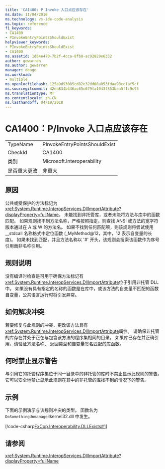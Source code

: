 ```yaml
---
title: 'CA1400: P Invoke 入口点应该存在'
ms.date: 11/04/2016
ms.technology: vs-ide-code-analysis
ms.topic: reference
f1_keywords:
- CA1400
- PInvokeEntryPointsShouldExist
helpviewer_keywords:
- PInvokeEntryPointsShouldExist
- CA1400
ms.assetid: 1d64e470-7b2f-4cca-8fb0-ac92829e6332
author: gewarren
ms.author: gewarren
manager: douge
ms.workload:
- multiple
ms.openlocfilehash: 125a9d93085cd82e32dd08a053fdaa98cc1af5cf
ms.sourcegitcommit: 42ea834b446ac65c679fa1043f853bea5f1c9c95
ms.translationtype: MT
ms.contentlocale: zh-CN
ms.lasthandoff: 04/19/2018
---
```

# <a name="ca1400-pinvoke-entry-points-should-exist"></a>CA1400：P/Invoke 入口点应该存在
|||
|-|-|
|TypeName|PInvokeEntryPointsShouldExist|
|CheckId|CA1400|
|类别|Microsoft.Interoperability|
|是否重大更改|非重大|

## <a name="cause"></a>原因
 公共或受保护的方法标记为<xref:System.Runtime.InteropServices.DllImportAttribute?displayProperty=fullName>。 未能找到非托管库，或者未能将方法与库中的函数匹配。 如果规则找不到方法名称，严格按照指定，则查找 ANSI 或方法的宽字符版本通过在 A 或 W 的方法名。 如果不找到任何匹配项，则该规则将尝试使用 __stdcall 名称格式中定位函数 (_MyMethod@12，其中，12 表示自变量的长度)。 如果未找到匹配，并且方法名称以 '#' 开头，该规则会搜索该函数作为序号引用而非名称引用。

## <a name="rule-description"></a>规则说明
 没有编译时检查是可用于确保方法标记有<xref:System.Runtime.InteropServices.DllImportAttribute>位于引用非托管 DLL 中。 如果没有具有指定的名称的函数是在库中，或该方法的自变量不匹配的函数自变量，公共语言运行时将引发异常。

## <a name="how-to-fix-violations"></a>如何解决冲突
 若要修复与此规则的冲突，更改该方法具有<xref:System.Runtime.InteropServices.DllImportAttribute>属性。 请确保非托管的库存在并处于正在与包含该方法的程序集相同的目录。 如果库已存在并正确引用，请验证方法名称、 返回类型和自变量签名匹配的库函数。

## <a name="when-to-suppress-warnings"></a>何时禁止显示警告
 与引用它的托管程序集位于同一目录中的非托管的库时不禁止显示此规则的警告。 它可以安全地禁止显示此规则在其中的非托管的库找不到的情况下的警告。

## <a name="example"></a>示例
 下面的示例演示与该规则冲突的类型。 函数名为`DoSomethingUnmanaged`kernel32.dll 中发生。

 [!code-csharp[FxCop.Interoperability.DLLExists#1](../code-quality/codesnippet/CSharp/ca1400-p-invoke-entry-points-should-exist_1.cs)]

## <a name="see-also"></a>请参阅
 <xref:System.Runtime.InteropServices.DllImportAttribute?displayProperty=fullName>
